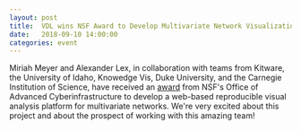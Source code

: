 ```yaml
---
layout: post
title:  VDL wins NSF Award to Develop Multivariate Network Visualization Platform
date:   2018-09-10 14:00:00
categories: event
---
```


Miriah Meyer and Alexander Lex, in collaboration with teams from Kitware, the University of Idaho, Knowedge Vis, Duke University, and the Carnegie Institution of Science, have received an [award](/projects/2019-nsf-multinet/) from NSF's Office of Advanced Cyberinfrastructure to develop a web-based reproducible visual analysis platform for multivariate networks. We're very excited about this project and about the prospect of working with this amazing team!
 
